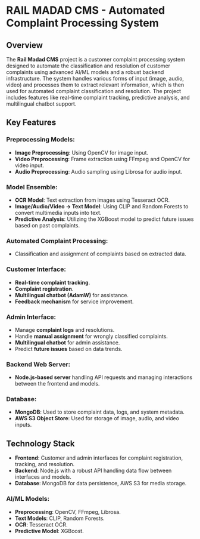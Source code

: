 # RAIL MADAD CMS - Automated Complaint Processing System

## Overview
The **Rail Madad CMS** project is a customer complaint processing system designed to automate the classification and resolution of customer complaints using advanced AI/ML models and a robust backend infrastructure. The system handles various forms of input (image, audio, video) and processes them to extract relevant information, which is then used for automated complaint classification and resolution. The project includes features like real-time complaint tracking, predictive analysis, and multilingual chatbot support.

## Key Features

### Preprocessing Models:
- **Image Preprocessing**: Using OpenCV for image input.
- **Video Preprocessing**: Frame extraction using FFmpeg and OpenCV for video input.
- **Audio Preprocessing**: Audio sampling using Librosa for audio input.

### Model Ensemble:
- **OCR Model**: Text extraction from images using Tesseract OCR.
- **Image/Audio/Video → Text Model**: Using CLIP and Random Forests to convert multimedia inputs into text.
- **Predictive Analysis**: Utilizing the XGBoost model to predict future issues based on past complaints.

### Automated Complaint Processing:
- Classification and assignment of complaints based on extracted data.

### Customer Interface:
- **Real-time complaint tracking**.
- **Complaint registration**.
- **Multilingual chatbot (AdamW)** for assistance.
- **Feedback mechanism** for service improvement.

### Admin Interface:
- Manage **complaint logs** and resolutions.
- Handle **manual assignment** for wrongly classified complaints.
- **Multilingual chatbot** for admin assistance.
- Predict **future issues** based on data trends.

### Backend Web Server:
- **Node.js-based server** handling API requests and managing interactions between the frontend and models.

### Database:
- **MongoDB**: Used to store complaint data, logs, and system metadata.
- **AWS S3 Object Store**: Used for storage of image, audio, and video inputs.

## Technology Stack
- **Frontend**: Customer and admin interfaces for complaint registration, tracking, and resolution.
- **Backend**: Node.js with a robust API handling data flow between interfaces and models.
- **Database**: MongoDB for data persistence, AWS S3 for media storage.

### AI/ML Models:
- **Preprocessing**: OpenCV, FFmpeg, Librosa.
- **Text Models**: CLIP, Random Forests.
- **OCR**: Tesseract OCR.
- **Predictive Model**: XGBoost.
